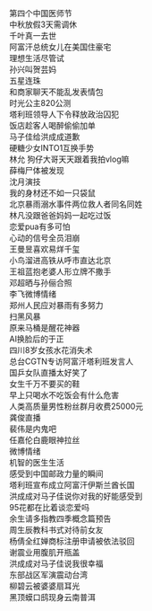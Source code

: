 第四个中国医师节  
中秋放假3天需调休  
千叶真一去世  
阿富汗总统女儿在美国住豪宅  
理想生活尽管试  
孙兴叫贺芸妈  
五星连珠  
和商家聊天不能乱发表情包  
时光公主820公测  
塔利班领导人下令释放政治囚犯  
饭店趁客人喝醉偷偷加单  
马子佳给洪成成道歉  
硬糖少女INTO1互换手势  
林允 狗仔大哥天天跟着我拍vlog嘛  
薛梅尸体被发现  
沈月演技  
我的身材还不如一只袋鼠  
北京暴雨溺水事件两位救人者同名同姓  
林凡没跟爸爸妈妈一起吃过饭  
恋爱pua有多可怕  
心动的信号全员泪崩  
王曼昱喜欢易烊千玺  
小鸟溜进高铁从呼市直达北京  
王祖蓝抱老婆人形立牌不撒手  
邓超晒与孙俪合照  
李飞微博情绪  
郑州人民应对暴雨有多努力  
扫黑风暴  
原来马桶是醒花神器  
AI换脸后的于正  
四川8岁女孩水花消失术  
总台CGTN专访阿富汗塔利班发言人  
国乒女队直播太好笑了  
女生千万不要买的鞋  
早上只喝水不吃饭会有什么危害  
人类高质量男性粉丝群月收费25000元  
龚俊直播  
裴伟是内鬼吧  
任嘉伦白鹿眼神拉丝  
微博情绪  
机智的医生生活  
感受到中国邮政力量的瞬间  
塔利班宣布成立阿富汗伊斯兰酋长国  
洪成成对马子佳说你对我的好能感受到  
95花都在比着谈恋爱吗  
余生请多指教四季概念篇预告  
周生辰教科书式对待前女友  
杨倩全红婵商标注册申请被依法驳回  
谢震业用腹肌开瓶盖  
洪成成对马子佳说我很幸福  
东部战区军演震动台湾  
柳碧云被婆婆扇耳光  
黑顶蟆口鸱现身云南普洱  
